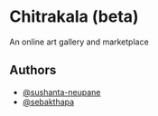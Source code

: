 # Chitrakala (beta)

An online art gallery and marketplace

## Authors
- [@sushanta-neupane](https://github.com/sushanta-neupane)
- [@sebakthapa](https://github.com/sebakthapa)

